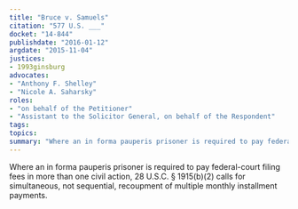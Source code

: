```yaml
---
title: "Bruce v. Samuels"
citation: "577 U.S. ___"
docket: "14-844"
publishdate: "2016-01-12"
argdate: "2015-11-04"
justices:
- 1993ginsburg
advocates:
- "Anthony F. Shelley"
- "Nicole A. Saharsky"
roles:
- "on behalf of the Petitioner"
- "Assistant to the Solicitor General, on behalf of the Respondent"
tags:
topics:
summary: "Where an in forma pauperis prisoner is required to pay federal-court filing fees in more than one civil action, 28 U.S.C. § 1915(b)(2) calls for simultaneous, not sequential, recoupment of multiple monthly installment payments."
---
```

Where an in forma pauperis prisoner is required to pay federal-court filing fees in more than one civil action, 28 U.S.C. § 1915(b)(2) calls for simultaneous, not sequential, recoupment of multiple monthly installment payments.

